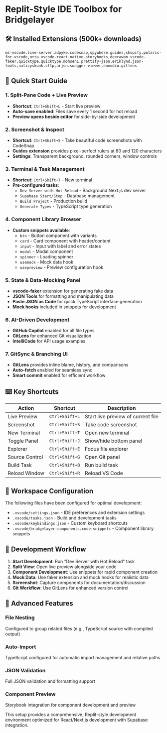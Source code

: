 # Replit-Style IDE Toolbox for Bridgelayer

## 🛠️ Installed Extensions (500k+ downloads)

```vscode-extensions
ms-vscode.live-server,adpyke.codesnap,spywhere.guides,shopify.polaris-for-vscode,orta.vscode-react-native-storybooks,deerawan.vscode-faker,quicktype.quicktype,mohsen1.prettify-json,eriklynd.json-tools,natizyskunk.sftp,arjun.swagger-viewer,eamodio.gitlens
```

## 🚀 Quick Start Guide

### 1. Split-Pane Code + Live Preview
- **Shortcut**: `Ctrl+Shift+L` - Start live preview
- **Auto-save enabled**: Files save every 1 second for hot reload
- **Preview opens beside editor** for side-by-side development

### 2. Screenshot & Inspect
- **Shortcut**: `Ctrl+Shift+S` - Take beautiful code screenshots with CodeSnap
- **Guides extension** provides pixel-perfect rulers at 80 and 120 characters
- **Settings**: Transparent background, rounded corners, window controls

### 3. Terminal & Task Management
- **Shortcut**: `Ctrl+Shift+T` - New terminal
- **Pre-configured tasks**:
  - `Dev Server with Hot Reload` - Background Next.js dev server
  - `Supabase Start/Stop` - Database management
  - `Build Project` - Production build
  - `Generate Types` - TypeScript type generation

### 4. Component Library Browser
- **Custom snippets available**:
  - `btn` - Button component with variants
  - `card` - Card component with header/content
  - `input` - Input with label and error states
  - `modal` - Modal component
  - `spinner` - Loading spinner
  - `usemock` - Mock data hook
  - `usepreview` - Preview configuration hook

### 5. State & Data-Mocking Panel
- **vscode-faker** extension for generating fake data
- **JSON Tools** for formatting and manipulating data
- **Paste JSON as Code** for quick TypeScript interface generation
- **Mock hooks** included in snippets for development

### 6. AI-Driven Development
- **GitHub Copilot** enabled for all file types
- **GitLens** for enhanced Git visualization
- **IntelliCode** for API usage examples

### 7. GitSync & Branching UI
- **GitLens** provides inline blame, history, and comparisons
- **Auto-fetch** enabled for seamless sync
- **Smart commit** enabled for efficient workflow

## ⌨️ Key Shortcuts

| Action | Shortcut | Description |
|--------|----------|-------------|
| Live Preview | `Ctrl+Shift+L` | Start live preview of current file |
| Screenshot | `Ctrl+Shift+S` | Take code screenshot |
| New Terminal | `Ctrl+Shift+T` | Open new terminal |
| Toggle Panel | `Ctrl+Shift+J` | Show/hide bottom panel |
| Explorer | `Ctrl+Shift+E` | Focus file explorer |
| Source Control | `Ctrl+Shift+G` | Open Git panel |
| Build Task | `Ctrl+Shift+B` | Run build task |
| Reload Window | `Ctrl+Shift+R` | Reload VS Code |

## 📁 Workspace Configuration

The following files have been configured for optimal development:

- `.vscode/settings.json` - IDE preferences and extension settings
- `.vscode/tasks.json` - Build and development tasks
- `.vscode/keybindings.json` - Custom keyboard shortcuts
- `.vscode/bridgelayer-components.code-snippets` - Component library snippets

## 🎯 Development Workflow

1. **Start Development**: Run "Dev Server with Hot Reload" task
2. **Split View**: Open live preview alongside your code
3. **Component Development**: Use snippets for rapid component creation
4. **Mock Data**: Use faker extension and mock hooks for realistic data
5. **Screenshot**: Capture components for documentation/discussion
6. **Git Workflow**: Use GitLens for enhanced version control

## 🔧 Advanced Features

### File Nesting
Configured to group related files (e.g., TypeScript source with compiled output)

### Auto-Import
TypeScript configured for automatic import management and relative paths

### JSON Validation
Full JSON validation and formatting support

### Component Preview
Storybook integration for component development and preview

This setup provides a comprehensive, Replit-style development environment optimized for React/Next.js development with Supabase integration.
